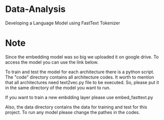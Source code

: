 # Data-Analysis
Developing a Language Model using FastText Tokenizer


# Note
Since the embedding model was so big we uploaded it on google drive. To access the model you can use the link below.


To train and test the model for each architecture there is a python script. The "code" directory contains all architecture codes. 
It worth to mention that all architectures need text2vec.py file to be executed. So, please put it in the same directory of the model you want to run.

If you want to train a new embdding layer please use embed_fasttext.py 

Also, the data directory contains the data for training and test for this project. 
To run any model please change the pathes in the codes.
